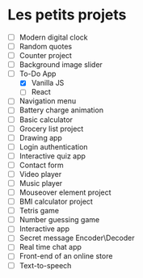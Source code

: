 # Les petits projets

- [ ] Modern digital clock
- [ ] Random quotes
- [ ] Counter project
- [ ] Background image slider
- [ ] To-Do App
  - [x] Vanilla JS
  - [ ] React
- [ ] Navigation menu
- [ ] Battery charge animation
- [ ] Basic calculator
- [ ] Grocery list project
- [ ] Drawing app
- [ ] Login authentication
- [ ] Interactive quiz app
- [ ] Contact form
- [ ] Video player
- [ ] Music player
- [ ] Mouseover element project
- [ ] BMI calculator project
- [ ] Tetris game
- [ ] Number guessing game
- [ ] Interactive app
- [ ] Secret message Encoder\Decoder
- [ ] Real time chat app
- [ ] Front-end of an online store
- [ ] Text-to-speech